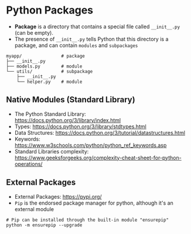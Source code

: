 # Python Packages

- **Package** is a directory that contains a special file called `__init__.py` (can be empty).
- The presence of `__init__.py` tells Python that this directory is a package, and can contain `modules` and `subpackages`

```shell
myapp/               # package
├── __init__.py
├── models.py        # module
└── utils/           # subpackage
    ├── __init__.py
    └── helper.py    # module
```

## Native Modules (Standard Library)

- The Python Standard Library: <https://docs.python.org/3/library/index.html>
- Types: <https://docs.python.org/3/library/stdtypes.html>
- Data Structures: <https://docs.python.org/3/tutorial/datastructures.html>
- Keywords: <https://www.w3schools.com/python/python_ref_keywords.asp>
- Standard Libraries complexity: <https://www.geeksforgeeks.org/complexity-cheat-sheet-for-python-operations/>

## External Packages

- External Packages: <https://pypi.org/>
- `Pip` is the endorsed package manager for python, although it's an external module

```shell
# Pip can be installed through the built-in module "ensurepip"
python -m ensurepip --upgrade
```
